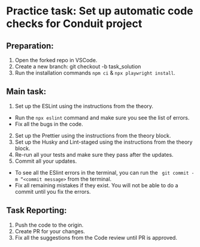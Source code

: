 # Practice task: Set up automatic code checks for Conduit project

## Preparation:

1. Open the forked repo in VSCode.
2. Create a new branch: git checkout -b task_solution
3. Run the installation commands `npm ci` & `npx playwright install`.

## Main task:

1. Set up the ESLint using the instructions from the theory.

- Run the `npx eslint` command and make sure you see the list of errors.
- Fix all the bugs in the code.

2. Set up the Prettier using the instructions from the theory block.
3. Set up the Husky and Lint-staged using the instructions from the theory block.
4. Re-run all your tests and make sure they pass after the updates.
5. Commit all your updates.

- To see all the ESlint errors in the terminal, you can run the ` git commit -m “<commit message>` from the terminal.
- Fix all remaining mistakes if they exist. You will not be able to do a commit until you fix the errors.

## Task Reporting:

1. Push the code to the origin.
2. Create PR for your changes.
3. Fix all the suggestions from the Code review until PR is approved.
